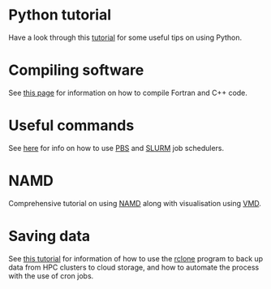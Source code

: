 # Python tutorial

Have a look through this [tutorial](python_tutorial.md) for some useful tips on using Python. 

# Compiling software

See [this page](compilation.md) for information on how to compile Fortran and C++ code.

# Useful commands

See [here](useful_commands.md) for info on how to use
[PBS](https://www.pbsworks.com/PBSProduct.aspx?n=Altair-PBS-Professional&c=Overview-and-Capabilities)
and [SLURM](https://slurm.schedmd.com/) job schedulers.

# NAMD

Comprehensive tutorial on using [NAMD](http://www.ks.uiuc.edu/Research/namd) along with visualisation using [VMD](https://www.ks.uiuc.edu/Research/vmd).

# Saving data

See [this tutorial](backup_data.md) for information of how to use the
[rclone](https://rclone.org/) program to back up data from HPC clusters to
cloud storage, and how to automate the process with the use of cron jobs.

